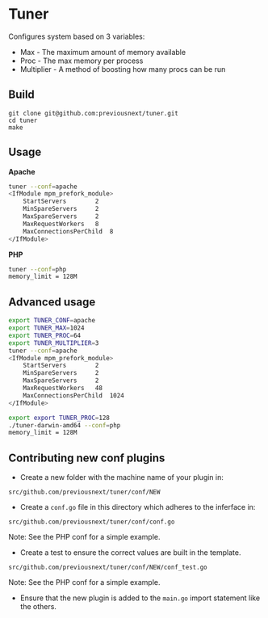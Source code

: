 Tuner
=====

Configures system based on 3 variables:

* Max - The maximum amount of memory available
* Proc - The max memory per process
* Multiplier - A method of boosting how many procs can be run

## Build

```
git clone git@github.com:previousnext/tuner.git
cd tuner
make
``` 

## Usage

**Apache**

```bash
tuner --conf=apache
<IfModule mpm_prefork_module>
	StartServers		2
	MinSpareServers		2
	MaxSpareServers		2
	MaxRequestWorkers	8
	MaxConnectionsPerChild  8
</IfModule>
```

**PHP**

```bash
tuner --conf=php
memory_limit = 128M
```

## Advanced usage

```bash
export TUNER_CONF=apache
export TUNER_MAX=1024
export TUNER_PROC=64
export TUNER_MULTIPLIER=3
tuner --conf=apache
<IfModule mpm_prefork_module>
	StartServers		2
	MinSpareServers		2
	MaxSpareServers		2
	MaxRequestWorkers	48
	MaxConnectionsPerChild  1024
</IfModule>

export export TUNER_PROC=128
./tuner-darwin-amd64 --conf=php
memory_limit = 128M
```

## Contributing new conf plugins

* Create a new folder with the machine name of your plugin in:

```
src/github.com/previousnext/tuner/conf/NEW
```

* Create a `conf.go` file in this directory which adheres to the inferface in:

```
src/github.com/previousnext/tuner/conf/conf.go
```

Note: See the PHP conf for a simple example.

* Create a test to ensure the correct values are built in the template.

```
src/github.com/previousnext/tuner/conf/NEW/conf_test.go
```

Note: See the PHP conf for a simple example.

* Ensure that the new plugin is added to the `main.go` import statement like the others.
